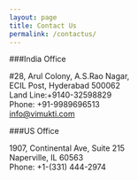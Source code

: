 ```yaml
---
layout: page
title: Contact Us
permalink: /contactus/
---
```


###India Office

\#28, Arul Colony, A.S.Rao Nagar,
</br>  ECIL Post, Hyderabad 500062
</br> Land Line:+9140-32598829
</br> Phone: +91-9989696513
</br> [info@vimukti.com](mailto:info@vimukti.com)



###US Office

1907, Continental Ave, Suite 215
</br> Naperville, IL 60563
</br> Phone: +1-(331) 444-2974

